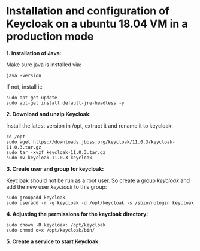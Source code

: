 # Installation and configuration of Keycloak on a ubuntu 18.04 VM in a production mode

**1. Installation of Java:**

Make sure java is installed via:
```
java -version
```

If not, install it:
```
sudo apt-get update
sudo apt-get install default-jre-headless -y
```

**2. Download and unzip Keycloak:**

Install the latest version in /opt, extract it and rename it to keycloak:
```
cd /opt
sudo wget https://downloads.jboss.org/keycloak/11.0.3/keycloak-11.0.3.tar.gz
sudo tar -xvzf keycloak-11.0.3.tar.gz
sudo mv keycloak-11.0.3 keycloak
```

**3. Create user and group for keycloak:**

Keycloak should not be run as a root user. So create a group *keycloak* and add the new user *keycloak* to this group:
```
sudo groupadd keycloak
sudo useradd -r -g keycloak -d /opt/keycloak -s /sbin/nologin keycloak
```

**4. Adjusting the permissions for the keycloak directory:**
```
sudo chown -R keycloak: /opt/keycloak
sudo chmod o+x /opt/keycloak/bin/
```

**5. Create a service to start Keycloak:**

